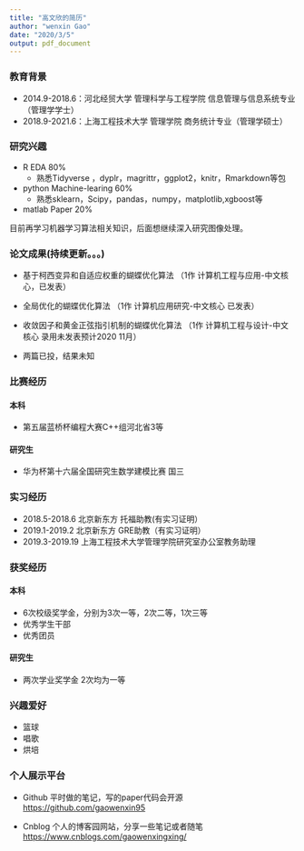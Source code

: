 ```yaml
---
title: "高文欣的简历"
author: "wenxin Gao"
date: "2020/3/5"
output: pdf_document
---
```


### 教育背景

- 2014.9-2018.6：河北经贸大学 管理科学与工程学院 信息管理与信息系统专业 （管理学学士）
- 2018.9-2021.6：上海工程技术大学 管理学院 商务统计专业（管理学硕士）

### 研究兴趣

- R EDA 80%
  - 熟悉Tidyverse ，dyplr，magrittr，ggplot2，knitr，Rmarkdown等包
- python Machine-learing 60%
  - 熟悉sklearn，Scipy，pandas，numpy，matplotlib,xgboost等
- matlab Paper 20%

目前再学习机器学习算法相关知识，后面想继续深入研究图像处理。

### 论文成果(持续更新。。。)

- 基于柯西变异和自适应权重的蝴蝶优化算法 （1作 计算机工程与应用-中文核心，已发表）

- 全局优化的蝴蝶优化算法 （1作 计算机应用研究-中文核心 已发表）

- 收敛因子和黄金正弦指引机制的蝴蝶优化算法 （1作 计算机工程与设计-中文核心 录用未发表预计2020 11月）

- 两篇已投，结果未知

### 比赛经历
#### 本科
- 第五届蓝桥杯编程大赛C++组河北省3等

#### 研究生
- 华为杯第十六届全国研究生数学建模比赛 国三

### 实习经历

- 2018.5-2018.6 北京新东方 托福助教(有实习证明）
- 2019.1-2019.2 北京新东方 GRE助教（有实习证明）
- 2019.3-2019.19 上海工程技术大学管理学院研究室办公室教务助理

### 获奖经历
#### 本科

- 6次校级奖学金，分别为3次一等，2次二等，1次三等
- 优秀学生干部
- 优秀团员

#### 研究生

- 两次学业奖学金 2次均为一等

### 兴趣爱好

- 篮球
- 唱歌
- 烘培

### 个人展示平台

- Github
平时做的笔记，写的paper代码会开源
https://github.com/gaowenxin95

- Cnblog
个人的博客园网站，分享一些笔记或者随笔
https://www.cnblogs.com/gaowenxingxing/


